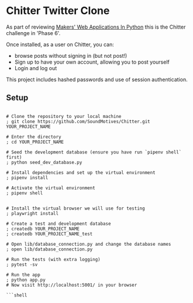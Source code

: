 # Chitter Twitter Clone

As part of reviewing [Makers' Web Applications In Python](https://github.com/makersacademy/web-applications-in-python/) this is the Chitter challenge in 'Phase 6'. 

Once installed, as a user on Chitter, you can:
- browse posts without signing in (but not post!)
- Sign up to have your own account, allowing you to post yourself
- Login and log out

This project includes hashed passwords and use of session authentication. 

## Setup

```shell

# Clone the repository to your local machine
; git clone https://github.com/SoundMotives/Chitter.git YOUR_PROJECT_NAME

# Enter the directory
; cd YOUR_PROJECT_NAME

# Seed the development database (ensure you have run `pipenv shell` first)
; python seed_dev_database.py

# Install dependencies and set up the virtual environment
; pipenv install

# Activate the virtual environment
; pipenv shell


# Install the virtual browser we will use for testing
; playwright install

# Create a test and development database
; createdb YOUR_PROJECT_NAME
; createdb YOUR_PROJECT_NAME_test

# Open lib/database_connection.py and change the database names
; open lib/database_connection.py

# Run the tests (with extra logging)
; pytest -sv

# Run the app
; python app.py
# Now visit http://localhost:5001/ in your browser

```shell
